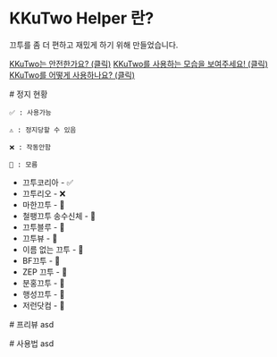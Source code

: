 # KKuTwo Helper 란?
끄투를 좀 더 편하고 재밌게 하기 위해 만들었습니다.

<a href="status">KKuTwo는 안전한가요? (클릭)</a>
<a href="preview">KKuTwo를 사용하는 모습을 보여주세요! (클릭)</a>
<a href="how2use">KKuTwo를 어떻게 사용하나요? (클릭)</a>


<a id="status"># 정지 현황</a>
```
✅ : 사용가능

⚠️ : 정지당할 수 있음

❌ : 작동안함

🤔 : 모름
```

- 끄투코리아 - ✅
- 끄투리오 - ❌
- 마한끄투 - 🤔
- 철팽끄투 송수신체 - 🤔
- 끄투블루 - 🤔
- 끄투뷰 - 🤔
- 이름 없는 끄투 - 🤔
- BF끄투 - 🤔
- ZEP 끄투 - 🤔
- 분홍끄투 - 🤔
- 행성끄투 - 🤔
- 저런닷컴 - 🤔

<a id="preview"># 프리뷰</a>
asd

<a id="how2use"># 사용법</a>
asd
